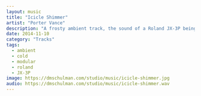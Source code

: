 ```yaml
---
layout: music
title: "Icicle Shimmer"
artist: "Porter Vance"
description: "A frosty ambient track, the sound of a Roland JX-3P being played via a modular CV sequence."
date: 2014-11-10
category: "Tracks"
tags: 
  - ambient
  - cold
  - modular
  - roland
  - JX-3P
image: https://dmschulman.com/studio/music/icicle-shimmer.jpg
audio: https://dmschulman.com/studio/music/icicle-shimmer.wav
---
```

